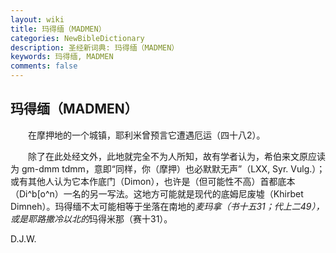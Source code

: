 ```yaml
---
layout: wiki
title: 玛得缅（MADMEN）
categories: NewBibleDictionary
description: 圣经新词典: 玛得缅（MADMEN）
keywords: 玛得缅, MADMEN
comments: false
---
```


## 玛得缅（MADMEN）

　　在摩押地的一个城镇，耶利米曾预言它遭遇厄运（四十八2）。

　　除了在此处经文外，此地就完全不为人所知，故有学者认为，希伯来文原应读为 gm-dmm tdmm，意即“同样，你（摩押）也必默默无声”（LXX, Syr. Vulg.）；或有其他人认为它本作底门（Dimon），也许是（但可能性不高）首都底本（Di^b[o^n）一名的另一写法。这地方可能就是现代的底姆尼废墟（Khirbet Dimneh）。玛得缅不太可能相等于坐落在南地的*麦玛拿（书十五31；代上二49），或是耶路撒冷以北的*玛得米那（赛十31）。

D.J.W.








